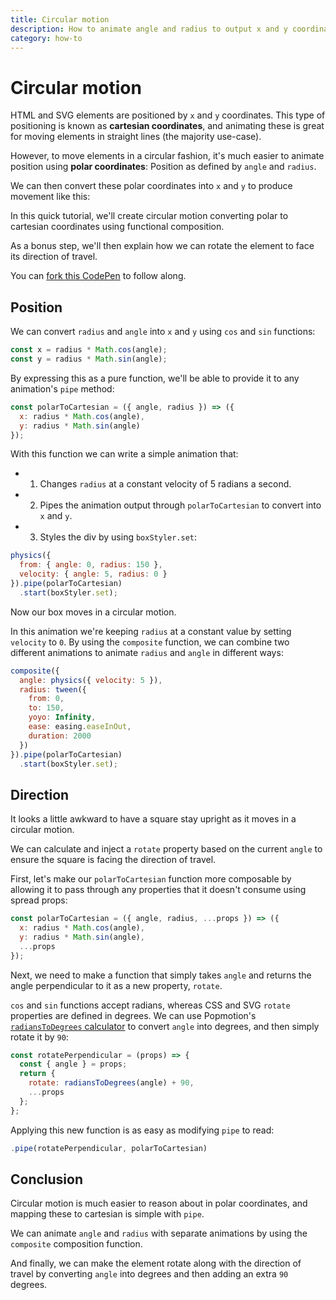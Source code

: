 ```yaml
---
title: Circular motion
description: How to animate angle and radius to output x and y coordinates.
category: how-to
---
```


# Circular motion

HTML and SVG elements are positioned by `x` and `y` coordinates. This type of positioning is known as **cartesian coordinates**, and animating these is great for moving elements in straight lines (the majority use-case).

However, to move elements in a circular fashion, it's much easier to animate position using **polar coordinates**: Position as defined by `angle` and `radius`.

We can then convert these polar coordinates into `x` and `y` to produce movement like this:

<CodePen id="eygBGW" height={400} />

In this quick tutorial, we'll create circular motion converting polar to cartesian coordinates using functional composition.

As a bonus step, we'll then explain how we can rotate the element to face its direction of travel.

You can [fork this CodePen](https://codepen.io/popmotion/pen/qpRROg?editors=0010) to follow along.

## Position

We can convert `radius` and `angle` into `x` and `y` using `cos` and `sin` functions:

```javascript
const x = radius * Math.cos(angle);
const y = radius * Math.sin(angle);
```

By expressing this as a pure function, we'll be able to provide it to any animation's `pipe` method:

```javascript
const polarToCartesian = ({ angle, radius }) => ({
  x: radius * Math.cos(angle),
  y: radius * Math.sin(angle)
});
```

With this function we can write a simple animation that:
- 1) Changes `radius` at a constant velocity of 5 radians a second.
- 2) Pipes the animation output through `polarToCartesian` to convert into `x` and `y`.
- 3) Styles the div by using `boxStyler.set`:

```javascript
physics({
  from: { angle: 0, radius: 150 },
  velocity: { angle: 5, radius: 0 }
}).pipe(polarToCartesian)
  .start(boxStyler.set);
```

Now our box moves in a circular motion.

<CodePen id="GyrWJv" />

In this animation we're keeping `radius` at a constant value by setting `velocity` to `0`. By using the `composite` function, we can combine two different animations to animate `radius` and `angle` in different ways:

```javascript
composite({
  angle: physics({ velocity: 5 }),
  radius: tween({
    from: 0,
    to: 150,
    yoyo: Infinity,
    ease: easing.easeInOut,
    duration: 2000
  })
}).pipe(polarToCartesian)
  .start(boxStyler.set);
```

## Direction

It looks a little awkward to have a square stay upright as it moves in a circular motion.

We can calculate and inject a `rotate` property based on the current `angle` to ensure the square is facing the direction of travel.

First, let's make our `polarToCartesian` function more composable by allowing it to pass through any properties that it doesn't consume using spread props:

```javascript
const polarToCartesian = ({ angle, radius, ...props }) => ({
  x: radius * Math.cos(angle),
  y: radius * Math.sin(angle),
  ...props
});
```

Next, we need to make a function that simply takes `angle` and returns the angle perpendicular to it as a new property, `rotate`.

`cos` and `sin` functions accept radians, whereas CSS and SVG `rotate` properties are defined in degrees. We can use Popmotion's [`radiansToDegrees` calculator](/api/calc) to convert `angle` into degrees, and then simply rotate it by `90`:

```javascript
const rotatePerpendicular = (props) => {
  const { angle } = props;
  return {
    rotate: radiansToDegrees(angle) + 90,
    ...props
  };
};
```

Applying this new function is as easy as modifying `pipe` to read:

```javascript
.pipe(rotatePerpendicular, polarToCartesian)
```

<CodePen id="PEWWmG" />

## Conclusion

Circular motion is much easier to reason about in polar coordinates, and mapping these to cartesian is simple with `pipe`.

We can animate `angle` and `radius` with separate animations by using the `composite` composition function.

And finally, we can make the element rotate along with the direction of travel by converting `angle` into degrees and then adding an extra `90` degrees.
